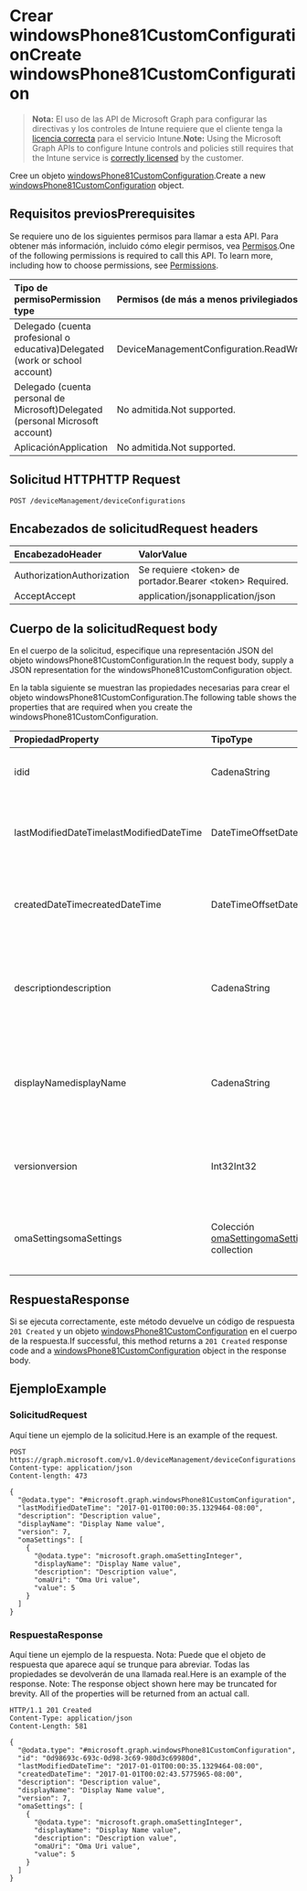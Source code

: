 # <a name="create-windowsphone81customconfiguration"></a><span data-ttu-id="ae4e9-101">Crear windowsPhone81CustomConfiguration</span><span class="sxs-lookup"><span data-stu-id="ae4e9-101">Create windowsPhone81CustomConfiguration</span></span>

> <span data-ttu-id="ae4e9-102">**Nota:** El uso de las API de Microsoft Graph para configurar las directivas y los controles de Intune requiere que el cliente tenga la [licencia correcta](https://go.microsoft.com/fwlink/?linkid=839381) para el servicio Intune.</span><span class="sxs-lookup"><span data-stu-id="ae4e9-102">**Note:** Using the Microsoft Graph APIs to configure Intune controls and policies still requires that the Intune service is [correctly licensed](https://go.microsoft.com/fwlink/?linkid=839381) by the customer.</span></span>

<span data-ttu-id="ae4e9-103">Cree un objeto [windowsPhone81CustomConfiguration](../resources/intune_deviceconfig_windowsphone81customconfiguration.md).</span><span class="sxs-lookup"><span data-stu-id="ae4e9-103">Create a new [windowsPhone81CustomConfiguration](../resources/intune_deviceconfig_windowsphone81customconfiguration.md) object.</span></span>
## <a name="prerequisites"></a><span data-ttu-id="ae4e9-104">Requisitos previos</span><span class="sxs-lookup"><span data-stu-id="ae4e9-104">Prerequisites</span></span>
<span data-ttu-id="ae4e9-p101">Se requiere uno de los siguientes permisos para llamar a esta API. Para obtener más información, incluido cómo elegir permisos, vea [Permisos](../../../concepts/permissions_reference.md).</span><span class="sxs-lookup"><span data-stu-id="ae4e9-p101">One of the following permissions is required to call this API. To learn more, including how to choose permissions, see [Permissions](../../../concepts/permissions_reference.md).</span></span>

|<span data-ttu-id="ae4e9-107">Tipo de permiso</span><span class="sxs-lookup"><span data-stu-id="ae4e9-107">Permission type</span></span>|<span data-ttu-id="ae4e9-108">Permisos (de más a menos privilegiados)</span><span class="sxs-lookup"><span data-stu-id="ae4e9-108">Permissions (from most to least privileged)</span></span>|
|:---|:---|
|<span data-ttu-id="ae4e9-109">Delegado (cuenta profesional o educativa)</span><span class="sxs-lookup"><span data-stu-id="ae4e9-109">Delegated (work or school account)</span></span>|<span data-ttu-id="ae4e9-110">DeviceManagementConfiguration.ReadWrite.All</span><span class="sxs-lookup"><span data-stu-id="ae4e9-110">DeviceManagementConfiguration.ReadWrite.All</span></span>|
|<span data-ttu-id="ae4e9-111">Delegado (cuenta personal de Microsoft)</span><span class="sxs-lookup"><span data-stu-id="ae4e9-111">Delegated (personal Microsoft account)</span></span>|<span data-ttu-id="ae4e9-112">No admitida.</span><span class="sxs-lookup"><span data-stu-id="ae4e9-112">Not supported.</span></span>|
|<span data-ttu-id="ae4e9-113">Aplicación</span><span class="sxs-lookup"><span data-stu-id="ae4e9-113">Application</span></span>|<span data-ttu-id="ae4e9-114">No admitida.</span><span class="sxs-lookup"><span data-stu-id="ae4e9-114">Not supported.</span></span>|

## <a name="http-request"></a><span data-ttu-id="ae4e9-115">Solicitud HTTP</span><span class="sxs-lookup"><span data-stu-id="ae4e9-115">HTTP Request</span></span>
<!-- {
  "blockType": "ignored"
}
-->
``` http
POST /deviceManagement/deviceConfigurations
```

## <a name="request-headers"></a><span data-ttu-id="ae4e9-116">Encabezados de solicitud</span><span class="sxs-lookup"><span data-stu-id="ae4e9-116">Request headers</span></span>
|<span data-ttu-id="ae4e9-117">Encabezado</span><span class="sxs-lookup"><span data-stu-id="ae4e9-117">Header</span></span>|<span data-ttu-id="ae4e9-118">Valor</span><span class="sxs-lookup"><span data-stu-id="ae4e9-118">Value</span></span>|
|:---|:---|
|<span data-ttu-id="ae4e9-119">Authorization</span><span class="sxs-lookup"><span data-stu-id="ae4e9-119">Authorization</span></span>|<span data-ttu-id="ae4e9-120">Se requiere &lt;token&gt; de portador.</span><span class="sxs-lookup"><span data-stu-id="ae4e9-120">Bearer &lt;token&gt; Required.</span></span>|
|<span data-ttu-id="ae4e9-121">Accept</span><span class="sxs-lookup"><span data-stu-id="ae4e9-121">Accept</span></span>|<span data-ttu-id="ae4e9-122">application/json</span><span class="sxs-lookup"><span data-stu-id="ae4e9-122">application/json</span></span>|

## <a name="request-body"></a><span data-ttu-id="ae4e9-123">Cuerpo de la solicitud</span><span class="sxs-lookup"><span data-stu-id="ae4e9-123">Request body</span></span>
<span data-ttu-id="ae4e9-124">En el cuerpo de la solicitud, especifique una representación JSON del objeto windowsPhone81CustomConfiguration.</span><span class="sxs-lookup"><span data-stu-id="ae4e9-124">In the request body, supply a JSON representation for the windowsPhone81CustomConfiguration object.</span></span>

<span data-ttu-id="ae4e9-125">En la tabla siguiente se muestran las propiedades necesarias para crear el objeto windowsPhone81CustomConfiguration.</span><span class="sxs-lookup"><span data-stu-id="ae4e9-125">The following table shows the properties that are required when you create the windowsPhone81CustomConfiguration.</span></span>

|<span data-ttu-id="ae4e9-126">Propiedad</span><span class="sxs-lookup"><span data-stu-id="ae4e9-126">Property</span></span>|<span data-ttu-id="ae4e9-127">Tipo</span><span class="sxs-lookup"><span data-stu-id="ae4e9-127">Type</span></span>|<span data-ttu-id="ae4e9-128">Descripción</span><span class="sxs-lookup"><span data-stu-id="ae4e9-128">Description</span></span>|
|:---|:---|:---|
|<span data-ttu-id="ae4e9-129">id</span><span class="sxs-lookup"><span data-stu-id="ae4e9-129">id</span></span>|<span data-ttu-id="ae4e9-130">Cadena</span><span class="sxs-lookup"><span data-stu-id="ae4e9-130">String</span></span>|<span data-ttu-id="ae4e9-131">Clave de la entidad.</span><span class="sxs-lookup"><span data-stu-id="ae4e9-131">Key of the entity.</span></span> <span data-ttu-id="ae4e9-132">Heredado de [deviceConfiguration](../resources/intune_deviceconfig_deviceconfiguration.md)</span><span class="sxs-lookup"><span data-stu-id="ae4e9-132">Inherited from [deviceConfiguration](../resources/intune_deviceconfig_deviceconfiguration.md)</span></span>|
|<span data-ttu-id="ae4e9-133">lastModifiedDateTime</span><span class="sxs-lookup"><span data-stu-id="ae4e9-133">lastModifiedDateTime</span></span>|<span data-ttu-id="ae4e9-134">DateTimeOffset</span><span class="sxs-lookup"><span data-stu-id="ae4e9-134">DateTimeOffset</span></span>|<span data-ttu-id="ae4e9-135">Fecha y hora en la que se modificó el objeto por última vez.</span><span class="sxs-lookup"><span data-stu-id="ae4e9-135">DateTime the object was last modified.</span></span> <span data-ttu-id="ae4e9-136">Heredado de [deviceConfiguration](../resources/intune_deviceconfig_deviceconfiguration.md)</span><span class="sxs-lookup"><span data-stu-id="ae4e9-136">Inherited from [deviceConfiguration](../resources/intune_deviceconfig_deviceconfiguration.md)</span></span>|
|<span data-ttu-id="ae4e9-137">createdDateTime</span><span class="sxs-lookup"><span data-stu-id="ae4e9-137">createdDateTime</span></span>|<span data-ttu-id="ae4e9-138">DateTimeOffset</span><span class="sxs-lookup"><span data-stu-id="ae4e9-138">DateTimeOffset</span></span>|<span data-ttu-id="ae4e9-139">Fecha y hora en la que se creó el objeto.</span><span class="sxs-lookup"><span data-stu-id="ae4e9-139">DateTime the object was created.</span></span> <span data-ttu-id="ae4e9-140">Heredado de [deviceConfiguration](../resources/intune_deviceconfig_deviceconfiguration.md)</span><span class="sxs-lookup"><span data-stu-id="ae4e9-140">Inherited from [deviceConfiguration](../resources/intune_deviceconfig_deviceconfiguration.md)</span></span>|
|<span data-ttu-id="ae4e9-141">description</span><span class="sxs-lookup"><span data-stu-id="ae4e9-141">description</span></span>|<span data-ttu-id="ae4e9-142">Cadena</span><span class="sxs-lookup"><span data-stu-id="ae4e9-142">String</span></span>|<span data-ttu-id="ae4e9-143">Descripción proporcionada por el administrador de la configuración del dispositivo.</span><span class="sxs-lookup"><span data-stu-id="ae4e9-143">Admin provided description of the Device Configuration.</span></span> <span data-ttu-id="ae4e9-144">Heredado de [deviceConfiguration](../resources/intune_deviceconfig_deviceconfiguration.md)</span><span class="sxs-lookup"><span data-stu-id="ae4e9-144">Inherited from [deviceConfiguration](../resources/intune_deviceconfig_deviceconfiguration.md)</span></span>|
|<span data-ttu-id="ae4e9-145">displayName</span><span class="sxs-lookup"><span data-stu-id="ae4e9-145">displayName</span></span>|<span data-ttu-id="ae4e9-146">Cadena</span><span class="sxs-lookup"><span data-stu-id="ae4e9-146">String</span></span>|<span data-ttu-id="ae4e9-147">Nombre proporcionado por el administrador de la configuración del dispositivo.</span><span class="sxs-lookup"><span data-stu-id="ae4e9-147">Admin provided name of the device configuration.</span></span> <span data-ttu-id="ae4e9-148">Heredado de [deviceConfiguration](../resources/intune_deviceconfig_deviceconfiguration.md)</span><span class="sxs-lookup"><span data-stu-id="ae4e9-148">Inherited from [deviceConfiguration](../resources/intune_deviceconfig_deviceconfiguration.md)</span></span>|
|<span data-ttu-id="ae4e9-149">version</span><span class="sxs-lookup"><span data-stu-id="ae4e9-149">version</span></span>|<span data-ttu-id="ae4e9-150">Int32</span><span class="sxs-lookup"><span data-stu-id="ae4e9-150">Int32</span></span>|<span data-ttu-id="ae4e9-151">Versión de la configuración del dispositivo.</span><span class="sxs-lookup"><span data-stu-id="ae4e9-151">Version of the device configuration.</span></span> <span data-ttu-id="ae4e9-152">Heredado de [deviceConfiguration](../resources/intune_deviceconfig_deviceconfiguration.md)</span><span class="sxs-lookup"><span data-stu-id="ae4e9-152">Inherited from [deviceConfiguration](../resources/intune_deviceconfig_deviceconfiguration.md)</span></span>|
|<span data-ttu-id="ae4e9-153">omaSettings</span><span class="sxs-lookup"><span data-stu-id="ae4e9-153">omaSettings</span></span>|<span data-ttu-id="ae4e9-154">Colección [omaSetting](../resources/intune_deviceconfig_omasetting.md)</span><span class="sxs-lookup"><span data-stu-id="ae4e9-154">[omaSetting](../resources/intune_deviceconfig_omasetting.md) collection</span></span>|<span data-ttu-id="ae4e9-155">Configuración de OMA.</span><span class="sxs-lookup"><span data-stu-id="ae4e9-155">OMA settings.</span></span> <span data-ttu-id="ae4e9-156">Esta colección puede contener un máximo de 1000 elementos.</span><span class="sxs-lookup"><span data-stu-id="ae4e9-156">This collection can contain a maximum of 1000 elements.</span></span>|



## <a name="response"></a><span data-ttu-id="ae4e9-157">Respuesta</span><span class="sxs-lookup"><span data-stu-id="ae4e9-157">Response</span></span>
<span data-ttu-id="ae4e9-158">Si se ejecuta correctamente, este método devuelve un código de respuesta `201 Created` y un objeto [windowsPhone81CustomConfiguration](../resources/intune_deviceconfig_windowsphone81customconfiguration.md) en el cuerpo de la respuesta.</span><span class="sxs-lookup"><span data-stu-id="ae4e9-158">If successful, this method returns a `201 Created` response code and a [windowsPhone81CustomConfiguration](../resources/intune_deviceconfig_windowsphone81customconfiguration.md) object in the response body.</span></span>

## <a name="example"></a><span data-ttu-id="ae4e9-159">Ejemplo</span><span class="sxs-lookup"><span data-stu-id="ae4e9-159">Example</span></span>
### <a name="request"></a><span data-ttu-id="ae4e9-160">Solicitud</span><span class="sxs-lookup"><span data-stu-id="ae4e9-160">Request</span></span>
<span data-ttu-id="ae4e9-161">Aquí tiene un ejemplo de la solicitud.</span><span class="sxs-lookup"><span data-stu-id="ae4e9-161">Here is an example of the request.</span></span>
``` http
POST https://graph.microsoft.com/v1.0/deviceManagement/deviceConfigurations
Content-type: application/json
Content-length: 473

{
  "@odata.type": "#microsoft.graph.windowsPhone81CustomConfiguration",
  "lastModifiedDateTime": "2017-01-01T00:00:35.1329464-08:00",
  "description": "Description value",
  "displayName": "Display Name value",
  "version": 7,
  "omaSettings": [
    {
      "@odata.type": "microsoft.graph.omaSettingInteger",
      "displayName": "Display Name value",
      "description": "Description value",
      "omaUri": "Oma Uri value",
      "value": 5
    }
  ]
}
```

### <a name="response"></a><span data-ttu-id="ae4e9-162">Respuesta</span><span class="sxs-lookup"><span data-stu-id="ae4e9-162">Response</span></span>
<span data-ttu-id="ae4e9-p109">Aquí tiene un ejemplo de la respuesta. Nota: Puede que el objeto de respuesta que aparece aquí se trunque para abreviar. Todas las propiedades se devolverán de una llamada real.</span><span class="sxs-lookup"><span data-stu-id="ae4e9-p109">Here is an example of the response. Note: The response object shown here may be truncated for brevity. All of the properties will be returned from an actual call.</span></span>
``` http
HTTP/1.1 201 Created
Content-Type: application/json
Content-Length: 581

{
  "@odata.type": "#microsoft.graph.windowsPhone81CustomConfiguration",
  "id": "0d98693c-693c-0d98-3c69-980d3c69980d",
  "lastModifiedDateTime": "2017-01-01T00:00:35.1329464-08:00",
  "createdDateTime": "2017-01-01T00:02:43.5775965-08:00",
  "description": "Description value",
  "displayName": "Display Name value",
  "version": 7,
  "omaSettings": [
    {
      "@odata.type": "microsoft.graph.omaSettingInteger",
      "displayName": "Display Name value",
      "description": "Description value",
      "omaUri": "Oma Uri value",
      "value": 5
    }
  ]
}
```








